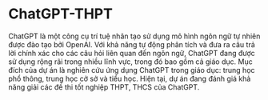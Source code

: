 # ChatGPT-THPT
ChatGPT là một công cụ trí tuệ nhân tạo sử dụng mô hình ngôn ngữ tự nhiên được đào tạo bởi OpenAI. Với khả năng tự động phân tích và đưa ra câu trả lời chính xác cho các câu hỏi liên quan đến ngôn ngữ, ChatGPT đang được sử dụng rộng rãi trong nhiều lĩnh vực, trong đó bao gồm cả giáo dục. Mục đích của dự án là nghiên cứu ứng dụng ChatGPT trong giáo dục: trung học phổ thông, trung học cở sở và tiểu học.
Hiện tại, dự án đang đánh giá khả năng giải các đề thi tốt nghiệp THPT, THCS của ChatGPT.
